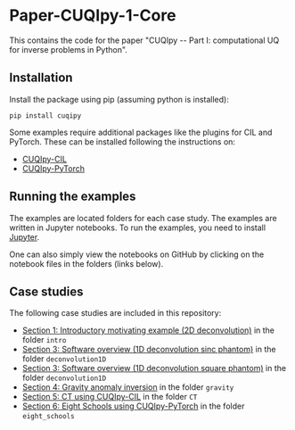 # Paper-CUQIpy-1-Core

This contains the code for the paper "CUQIpy -- Part I: computational UQ for inverse problems in Python".

## Installation
Install the package using pip (assuming python is installed):
```
pip install cuqipy
```
Some examples require additional packages like the plugins for CIL and PyTorch. These can be installed following the instructions on:
* [CUQIpy-CIL](https://github.com/CUQI-DTU/CUQIpy-CIL)
* [CUQIpy-PyTorch](https://github.com/CUQI-DTU/CUQIpy-PyTorch)

## Running the examples
The examples are located folders for each case study. The examples are written in Jupyter notebooks. To run the examples, you need to install [Jupyter](https://jupyter.org/install). 

One can also simply view the notebooks on GitHub by clicking on the notebook files in the folders (links below).

## Case studies
The following case studies are included in this repository:

* [Section 1: Introductory motivating example (2D deconvolution)](intro/intro.ipynb) in the folder `intro`
* [Section 3: Software overview (1D deconvolution sinc phantom)](deconvolution1D/paper1_deconv1D.ipynb) in the folder `deconvolution1D`
* [Section 3: Software overview (1D deconvolution square phantom)](deconvolution1D/paper1_deconv1D_square.ipynb) in the folder `deconvolution1D`
* [Section 4: Gravity anomaly inversion](gravity/gravity.ipynb) in the folder `gravity`
* [Section 5: CT using CUQIpy-CIL](CT/CT.ipynb) in the folder `CT`
* [Section 6: Eight Schools using CUQIpy-PyTorch](eight_schools/eight_schools.ipynb) in the folder `eight_schools`

